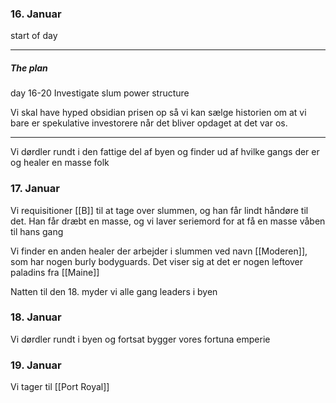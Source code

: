 
### 16. Januar
start of day

---
##### The plan
day 16-20 Investigate slum power structure

Vi skal have hyped obsidian prisen op så vi kan sælge historien om at vi bare er spekulative investorere når det bliver opdaget at det var os.

---


Vi dørdler rundt i den fattige del af byen og finder ud af hvilke gangs der er og healer en masse folk

### 17. Januar

Vi requisitioner [[B]] til at tage over slummen, og han får lindt håndøre til det. Han får dræbt en masse, og vi laver seriemord for at få en masse våben til hans gang

Vi finder en anden healer der arbejder i slummen ved navn [[Moderen]], som har nogen burly bodyguards. Det viser sig at det er nogen leftover paladins fra [[Maine]]

Natten til den 18. myder vi alle gang leaders i byen

### 18. Januar

Vi dørdler rundt i byen og fortsat bygger vores fortuna emperie


### 19. Januar

Vi tager til [[Port Royal]]



